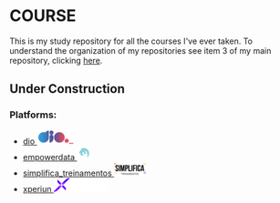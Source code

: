 # COURSE

This is my study repository for all the courses I've ever taken. 
To understand the organization of my repositories see item 3 of my main repository, clicking [here](https://github.com/PedroHeeger/main#item3).

## Under Construction

### Platforms:
- <a href="./dio">dio   <img src="https://github.com/PedroHeeger/main/blob/main/0-aux/logos/plataforma/dio.jpeg" alt="dio" width="auto" height="25"></a>
- <a href="./empowerdata/">empowerdata   <img src="https://github.com/PedroHeeger/main/blob/main/0-aux/logos/plataforma/empowerdata.jpg" alt="empowerdata" width="auto" height="25"></a>
- <a href="./simplifica_trein/">simplifica_treinamentos   <img src="https://github.com/PedroHeeger/main/blob/main/0-aux/logos/plataforma/simplifica_treinamentos.png" alt="simplifica_treinamentos" width="auto" height="25"></a>
- <a href="./xperiun">xperiun   <img src="https://github.com/PedroHeeger/main/blob/main/0-aux/logos/plataforma/xperiun.png" alt="xperiun" width="auto" height="25"></a>